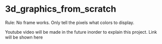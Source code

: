 # 3d_graphics_from_scratch
Rule: No frame works. Only tell the pixels what colors to display.   

Youtube video will be made in the future inorder to explain this project. Link will be shown here
